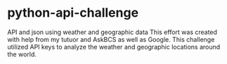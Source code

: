 # python-api-challenge
API and json using weather and geographic data
This effort was created with help from my tutuor and AskBCS as well as Google. This challenge utilized API keys to analyze the weather and geographic locations around the world.
